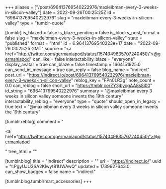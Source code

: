 +++
aliases = ["/post/696413769540222976/maxleibman-every-3-weeks-in-silicon-valley"]
date = 2022-09-26T00:25:25Z
id = "696413769540222976"
slug = "maxleibman-every-3-weeks-in-silicon-valley"
type = "tumblr-quote"

[tumblr]
is_blazed = false
is_blaze_pending = false
is_blocks_post_format = false
slug = "maxleibman-every-3-weeks-in-silicon-valley"
state = "published"
format = "html"
id = 6.96413769540223e+17
date = "2022-09-26 00:25:25 GMT"
source = "<a href=\"http://twitter.com/germaniapod/status/1574049835707240450\">@germaniapod</a>"
can_like = false
interactability_blaze = "everyone"
display_avatar = true
can_blaze = false
timestamp = 1664151925.0
can_send_in_message = true
can_reply = false
blog_name = "indirect"
post_url = "https://indirect.io/post/696413769540222976/maxleibman-every-3-weeks-in-silicon-valley"
reblog_key = "FPn0LR3g"
note_count = 0.0
can_reblog = false
short_url = "https://tmblr.co/ZY3jbycgAA8s8i00"
id_string = "696413769540222976"
summary = "@maxleibman every 3 weeks in silicon valley someone invents the 19th century"
interactability_reblog = "everyone"
type = "quote"
should_open_in_legacy = true
text = "@maxleibman every 3 weeks in silicon valley someone invents the 19th century"

[tumblr.reblog]
comment = "<p><a href=\"http://twitter.com/germaniapod/status/1574049835707240450\">@germaniapod</a></p>"
tree_html = ""

[tumblr.blog]
title = "indirect"
description = ""
url = "https://indirect.io/"
uuid = "t:PgyUJU3SA2Klwyt81UWAwQ"
updated = 1739927643.0
can_show_badges = false
name = "indirect"

[tumblr.blog.tumblrmart_accessories]
+++

